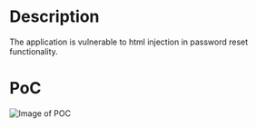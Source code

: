 # Description
The application is vulnerable to html injection in password reset functionality.

# PoC
![Image of POC](https://github.com/kajalNair/huntr/blob/html_injection/bounties/packagist/dolibarr/dolibarr/5/images/test.png)
